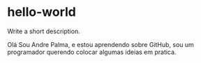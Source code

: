# hello-world
Write a short description.

Olá Sou Andre Palma, e estou aprendendo sobre GitHub, sou um programador querendo colocar algumas ideias em pratica.
